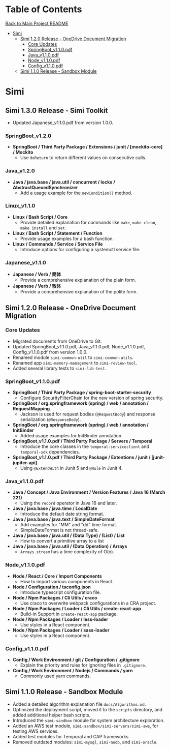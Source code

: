 # Table of Contents
[Back to Main Project README](../README.md)
- [Simi](#simi)
  - [Simi 1.2.0 Release - OneDrive Document Migration](#simi-120-release---onedrive-document-migration)
    - [Core Updates](#core-updates)
    - [SpringBoot\_v1.1.0.pdf](#springboot_v110pdf)
    - [Java\_v1.1.0.pdf](#java_v110pdf)
    - [Node\_v1.1.0.pdf](#node_v110pdf)
    - [Config\_v1.1.0.pdf](#config_v110pdf)
  - [Simi 1.1.0 Release - Sandbox Module](#simi-110-release---sandbox-module)
# Simi
## Simi 1.3.0 Release - Simi Toolkit
* Updated Japanese_v1.1.0.pdf from version 1.0.0.
### SpringBoot_v1.2.0
* **SpringBoot / Third Party Package / Extensions / junit / \[mockito-core\] / Mockito**
  * Use `doReturn` to return different values on consecutive calls.  
### Java_v1.2.0
* **Java / java.base / java.util / concurrent / locks / AbstractQueuedSynchronizer**
  * Add a usage example for the `newCondition()` method.
### Linux_v1.1.0
* **Linux / Bash Script / Core**
  * Provide detailed explanation for commands like `make`, `make clean`, `make install` and `set`.
* **Linux / Bash Script / Statement / Function**
  * Provide usage examples for a bash function. 
* **Linux / Commands / Service / Service File**
  * Introduce options for configuring a systemctl service file.
### Japanese_v1.1.0
* **Japanese / Verb / 簡体**
  * Provide a comprehensive explanation of the plain form.
* **Japanese / Verb / 敬体**
  * Provide a comprehensive explanation of the polite form.

## Simi 1.2.0 Release - OneDrive Document Migration
### Core Updates
* Migrated documents from OneDrive to Git.
* Updated SpringBoot_v1.1.0.pdf, Java_v1.1.0.pdf, Node_v1.1.0.pdf, Config_v1.1.0.pdf from version 1.0.0.
* Renamed module `simi-common-util` to `simi-common-utils`.
* Renamed app `simi-memory-management` to `simi-review-tool`.
* Added several library tests to `simi-lib-test`.

### SpringBoot_v1.1.0.pdf
* **SpringBoot / Third Party Package / spring-boot-starter-security**
  * Configure SecurityFilterChain for the new version of spring security. 
* **SpringBoot / org.springframework (spring) / web / annotation / RequestMapping**
  * Jackson is used for request bodies (`@RequestBody`) and response serialization (`@ResponseBody`).
* **SpringBoot / org.springframework (spring) / web / annotation / InitBinder**
  * Added usage examples for InitBinder annotation. 
* **SpringBoot_v1.1.0.pdf / Third Party Package / Servers / Temporal**
  * Introduce the core classes in the `temporal-serviceclient` and `temporal-sdk` dependencies.
* **SpringBoot_v1.1.0.pdf / Third Party Package / Extentions / junit / \[junit-jupiter-api\]**
  * Using `@ExtendWith` in Junit 5 and `@Rule` in Junit 4.

### Java_v1.1.0.pdf
* **Java / Concept / Java Environment / Version Features / Java 16 (March 221)**
  * Using the `record` operator in Java 16 and later.
* **Java / java.base / java.time / LocalDate**
  * Introduce the default date string format.
* **Java / java.base / java.text / SimpleDateFormat**
  * Add examples for "MM" and "dd" time format.
  * SimpleDateFormat is not thread-safe. 
* **Java / java.base / java.util / (Data Type) / (List) / List**
  * How to convert a primitive array to a list  
* **Java / java.base / java.util / (Data Operation) / Arrays**
  * `Arrays.stream` has a time complexity of O(n). 

### Node_v1.1.0.pdf
* **Node / React / Core / Import Components**
  * How to import various components in React.
* **Node / Configuration / tsconfig.json**
  * Introduce typescript configuration file. 
* **Node / Npm Packages / Cli Utils / craco**
  * Use craco to overwrite webpack configurations in a CRA project. 
* **Node / Npm Packages / Loader / Cli Utils / create-react-app**
  * Build-in Support in `create-react-app` package. 
* **Node / Npm Packages / Loader / less-loader**
  * Use styles in a React component.
* **Node / Npm Packages / Loader / sass-loader**
  * Use styles in a React component.

### Config_v1.1.0.pdf
* **Config / Work Environment / git / Configuration / .gitignore**
  * Explain the priority and rules for ignoring files in  `.gitignore`. 
* **Config / Work Environment / Nodejs / Commands / yarn**
  * Commonly used yarn commands.

## Simi 1.1.0 Release - Sandbox Module
- Added a detailed algorithm explanation file `docs/Algorithms.md`.
- Optimized the deployment script, moved it to the `scripts` directory, and added additional helper bash scripts.
- Introduced the `simi-sandbox` module for system architecture exploration.
- Added an AWS test module, `simi-sandbox/simi-servers/simi-aws`, for testing AWS services.
- Added test modules for Temporal and CAP frameworks.
- Removed outdated modules: `simi-mysql`, `simi-nodb`, and `simi-oracle`.  